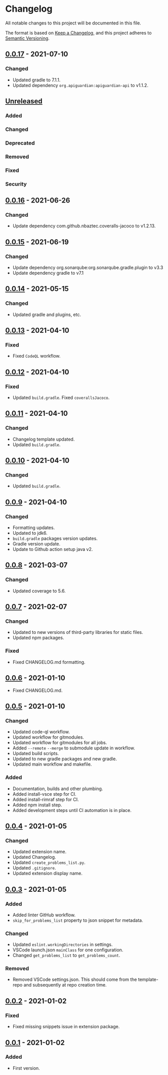 # Changelog

All notable changes to this project will be documented in this file.

The format is based on [Keep a Changelog][Keep a Changelog], and this project adheres to [Semantic Versioning][Semantic Versioning].

## [0.0.17] - 2021-07-10

### Changed

- Updated gradle to 7.1.1.
- Updated dependency `org.apiguardian:apiguardian-api` to v1.1.2.

## [Unreleased]

### Added

### Changed

### Deprecated

### Removed

### Fixed

### Security

## [0.0.16] - 2021-06-26

### Changed

- Update dependency com.github.nbaztec.coveralls-jacoco to v1.2.13.

## [0.0.15] - 2021-06-19

### Changed

- Update dependency org.sonarqube:org.sonarqube.gradle.plugin to v3.3
- Update dependency gradle to v7.1

## [0.0.14] - 2021-05-15

### Changed

- Updated gradle and plugins, etc.

## [0.0.13] - 2021-04-10

### Fixed

- Fixed `CodeQL` workflow.

## [0.0.12] - 2021-04-10

### Fixed

- Updated `build.gradle`. Fixed `coverallsJacoco`.

## [0.0.11] - 2021-04-10

### Changed

- Changelog template updated.
- Updated `build.gradle`.

## [0.0.10] - 2021-04-10

### Changed

- Updated `build.gradle`.

## [0.0.9] - 2021-04-10

### Changed

- Formatting updates.
- Updated to jdk6.
- `build.gradle` packages version updates.
- Gradle version update.
- Update to Github action setup java v2.

## [0.0.8] - 2021-03-07

### Changed

- Updated coverage to 5.6.

## [0.0.7] - 2021-02-07

### Changed

- Updated to new versions of third-party libraries for static files.
- Updated npm packages.

### Fixed

- Fixed CHANGELOG.md formatting.

## [0.0.6] - 2021-01-10

- Fixed CHANGELOG.md.

## [0.0.5] - 2021-01-10

### Changed

- Updated code-ql workflow.
- Updated workflow for gitmodules.
- Updated workflow for gitmodules for all jobs.
- Added `--remote` `--merge` to submodule update in workflow.
- Updated build scripts.
- Updated to new gradle packages and new gradle.
- Updated main workflow and makefile.

### Added

- Documentation, builds and other plumbing.
- Added install-vsce step for CI.
- Added install-rimraf step for CI.
- Added npm install step.
- Added development steps until CI automation is in place.

## [0.0.4] - 2021-01-05

### Changed

- Updated extension name.
- Updated Changelog.
- Updated `create_problems_list.py`.
- Updated `.gitignore`.
- Updated extension display name.

## [0.0.3] - 2021-01-05

### Added

- Added linter GitHub workflow.
- `skip_for_problems_list` property to json snippet for metadata.

### Changed

- Updated `eslint.workingDirectories` in settings.
- VSCode launch.json `mainClass` for one configuration.
- Changed `get_problems_list` to `get_problems_count`.

### Removed

- Removed VSCode settings.json. This should come from the template-repo and subsequently at repo creation time.

## [0.0.2] - 2021-01-02

### Fixed

- Fixed missing snippets issue in extension package.

## [0.0.1] - 2021-01-02

### Added

- First version.

<!-- Links -->
[Keep a Changelog]: https://keepachangelog.com/
[Semantic Versioning]: https://semver.org/

<!-- Versions -->
[Unreleased]: https://github.com/computer-science-engineering/vscode-cse-framework/compare/v0.0.17..HEAD
[0.0.17]: https://github.com/computer-science-engineering/vscode-cse-framework/compare/v0.0.16..v0.0.17
[0.0.16]: https://github.com/computer-science-engineering/vscode-cse-framework/compare/v0.0.15..v0.0.16
[0.0.15]: https://github.com/computer-science-engineering/vscode-cse-framework/compare/v0.0.14..v0.0.15
[0.0.14]: https://github.com/computer-science-engineering/vscode-cse-framework/compare/v0.0.13..v0.0.14
[0.0.13]: https://github.com/computer-science-engineering/vscode-cse-framework/compare/v0.0.12..v0.0.13
[0.0.12]: https://github.com/computer-science-engineering/vscode-cse-framework/compare/v0.0.11..v0.0.12
[0.0.11]: https://github.com/computer-science-engineering/vscode-cse-framework/compare/v0.0.10..v0.0.11
[0.0.10]: https://github.com/computer-science-engineering/vscode-cse-framework/compare/v0.0.9..v0.0.10
[0.0.9]: https://github.com/computer-science-engineering/vscode-cse-framework/compare/v0.0.8..v0.0.9
[0.0.8]: https://github.com/computer-science-engineering/vscode-cse-framework/compare/v0.0.7..v0.0.8
[0.0.7]: https://github.com/computer-science-engineering/vscode-cse-framework/compare/v0.0.6..v0.0.7
[0.0.6]: https://github.com/computer-science-engineering/vscode-cse-framework/compare/v0.0.5..v0.0.6
[0.0.5]: https://github.com/computer-science-engineering/vscode-cse-framework/compare/v0.0.4..v0.0.5
[0.0.4]: https://github.com/computer-science-engineering/vscode-cse-framework/compare/v0.0.3..v0.0.4
[0.0.3]: https://github.com/computer-science-engineering/vscode-cse-framework/compare/v0.0.1..v0.0.3
[0.0.2]: https://github.com/computer-science-engineering/vscode-cse-framework/compare/v0.0.1..v0.0.2
[0.0.1]: https://github.com/computer-science-engineering/vscode-cse-framework/releases/tag/v0.0.1
